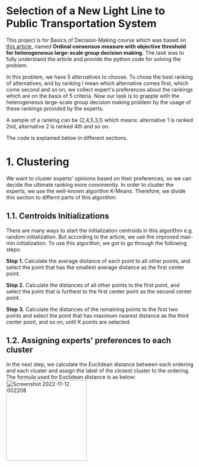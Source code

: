 # Selection of a New Light Line to Public Transportation System
This project is for Basics of Decision-Making course which was based on [this article](https://www.sciencedirect.com/science/article/abs/pii/S0950705119302254), named **Ordinal consensus measure with objective threshold for heterogeneous large-scale group decision making**. The task was to fully understand the article and provide the python code for solving the problem.

In this problem, we have 5 alternatives to choose. To chose the best ranking of alternatives, and by ranking I mean which alternative comes first, which come second and so on, we collect expert's preferences about the rankings which are on the basis of 5 criteria. Now our task is to grapple with the heterogeneous large-scale group decision making problem by the usage of these rankings provided by the experts. 

A sample of a ranking can be (2,4,5,3,1) which means: alternative 1 is ranked 2nd, alternative 2 is ranked 4th and so on.

The code is explained below in different sections.

# 1. Clustering
We want to cluster experts' opinions based on their preferences, so we can decide the ultimate ranking more conviniently. In order to cluster the experts, we use the well-known algorithm K-Means. Therefore, we divide this section to differnt parts of this algorithm:

## 1.1. Centroids Initializations
There are many ways to start the initialization centroids in this algorithm e.g. random initialization. But according to the article, we use the improved max-min initialization. To use this algorithm, we got to go through the following steps:

**Step 1.** Calculate the average distance of each point to all other points, and select the point that has the smallest average distance as the first center point.

**Step 2.** Calculate the distances of all other points to the first point, and select the point that is furthest to the first center point as the second center point.

**Step 3.** Calculate the distances of the remaining points to the first two points and select the point that has maximum nearest distance as the third center point, and so on, until K points are selected.

## 1.2. Assigning experts' preferences to each cluster
In the next step, we calculate the Euclidean distance between each ordering and each cluster and assign the label of the closest cluster to the ordering. The formula used for Euclidean distance is as below:
<img width="217" alt="Screenshot 2022-11-12 002208" src="https://user-images.githubusercontent.com/102898063/201428928-a16fe82e-9076-46a9-a325-0cbcbc5e9320.png">
